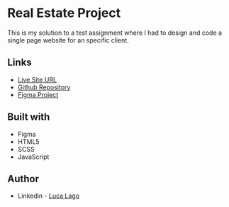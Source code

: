 # Real Estate Project

This is my solution to a test assignment where I had to design and code a single page website for an specific client.

## Links

- [Live Site URL](https://ll-real-estate-project.netlify.app)
- [Github Repository](https://github.com/lkl03/real-estate-project)
- [Figma Project](https://www.figma.com/file/bLELxu3Xh6XbrdwWqp0F8J/Website-Builder---Real-Estate-Project?node-id=4%3A2)


## Built with

- Figma
- HTML5
- SCSS
- JavaScript

## Author

- Linkedin - [Luca Lago](https://www.linkedin.com/in/luca-lago-678434222/)

